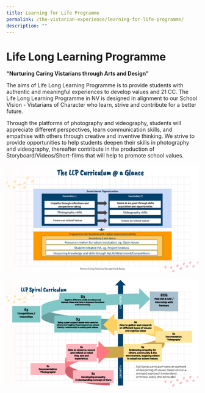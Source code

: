 ```yaml
---
title: Learning for Life Programme
permalink: /the-vistarian-experience/learning-for-life-programme/
description: ""
---
```

# Life Long Learning Programme  
**“Nurturing Caring Vistarians through Arts and Design"**

The aims of Life Long Learning Programme is to provide students with authentic and meaningful experiences to develop values and 21 CC. The Life Long Learning Programme in NV is designed in alignment to our School Vision - Vistarians of Character who learn, strive and contribute for a better future.  
  
Through the platforms of photography and videography, students will appreciate different perspectives, learn communication skills, and empathise with others through creative and inventive thinking. We strive to provide opportunities to help students deepen their skills in photography and videography, thereafter contribute in the production of Storyboard/Videos/Short-films that will help to promote school values.

<center>
	
![](/images/The%20Vistarian%20Experience/LLP/NV%20LLP%202022_Page_4.png)
	
</center>

<center>
	
![](/images/The%20Vistarian%20Experience/LLP/NV%20LLP%202022_Page_5.png)
	
</center>